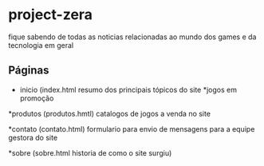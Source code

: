 # project-zera
fique sabendo de todas as noticias relacionadas ao mundo dos games e da tecnologia em geral

## Páginas

* inicio  (index.html
  resumo dos principais tópicos do site
   *jogos em promoção

*produtos (produtos.hmtl)
 catalogos de jogos a venda no site

*contato    (contato.html)
 formulario para envio de mensagens para a equipe gestora do site

*sobre      (sobre.html
historia de como o site surgiu)
 
